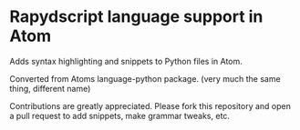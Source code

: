 # Rapydscript language support in Atom

Adds syntax highlighting and snippets to Python files in Atom.

Converted from Atoms language-python package.
(very much the same thing, different name)

Contributions are greatly appreciated. Please fork this repository and open a
pull request to add snippets, make grammar tweaks, etc.
